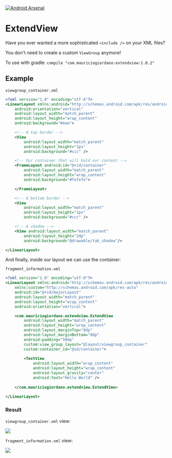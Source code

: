 [![Android Arsenal](https://img.shields.io/badge/Android%20Arsenal-ExtendView-green.svg?style=true)](https://android-arsenal.com/details/1/4500)

# ExtendView

Have you ever wanted a more sophisticated `<include />` on your XML files?

You don't need to create a custom `ViewGroup` anymore!

To use with gradle: `compile "com.mauriciogiordano:extendview:1.0.2"`

## Example
`viewgroup_container.xml`
```xml
<?xml version="1.0" encoding="utf-8"?>
<LinearLayout xmlns:android="http://schemas.android.com/apk/res/android"
    android:orientation="vertical"
    android:layout_width="match_parent"
    android:layout_height="wrap_content"
    android:background="#eee">

    <!-- A top border -->
    <View
        android:layout_width="match_parent"
        android:layout_height="1px"
        android:background="#ccc" />

    <!-- Our container that will hold our content -->
    <FrameLayout android:id="@+id/container"
        android:layout_width="match_parent"
        android:layout_height="wrap_content"
        android:background="#fefefe">

    </FrameLayout>

    <!-- A bottom border -->
    <View
        android:layout_width="match_parent"
        android:layout_height="1px"
        android:background="#ccc" />

    <!-- A shadow -->
    <View android:layout_width="match_parent"
        android:layout_height="2dp"
        android:background="@drawable/tab_shadow"/>

</LinearLayout>
```

And finally, inside our layout we can use the container:

`fragment_information.xml`
```xml
<?xml version="1.0" encoding="utf-8"?>
<LinearLayout xmlns:android="http://schemas.android.com/apk/res/android"
    xmlns:custom="http://schemas.android.com/apk/res-auto"
    android:id="@+id/majorLayout"
    android:layout_width="match_parent"
    android:layout_height="wrap_content"
    android:orientation="vertical">

    <com.mauriciogiordano.extendview.ExtendView
        android:layout_width="match_parent"
        android:layout_height="wrap_content"
        android:layout_marginTop="8dp"
        android:layout_marginBottom="8dp"
        android:padding="50dp"
        custom:view_group_layout="@layout/viewgroup_container"
        custom:container_id="@id/container">
    
        <TextView
            android:layout_width="wrap_content"
            android:layout_height="wrap_content"
            android:layout_gravity="center"
            android:text="Hello World" />
    
    </com.mauriciogiordano.extendview.ExtendView>
    
</LinearLayout>
```

### Result

`viewgroup_container.xml` view:

![](https://i.imgur.com/G7qvNRu.png)

`fragment_information.xml` view:

![](https://i.imgur.com/RGEq7JM.png)
